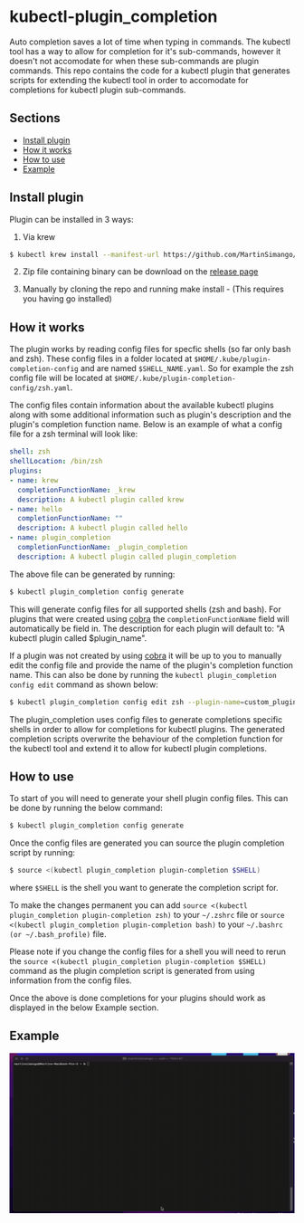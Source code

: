 # kubectl-plugin_completion

Auto completion saves a lot of time when typing in commands. The kubectl tool has a way to allow for completion for it's sub-commands,
however it doesn't not accomodate for when these sub-commands are plugin commands. This repo contains the code for a kubectl plugin that generates scripts for extending the kubectl tool in order to accomodate for completions for kubectl plugin sub-commands.

## Sections
* [Install plugin](https://github.com/MartinSimango/kubectl-plugin-autocompletion#install-plugin)
* [How it works](https://github.com/MartinSimango/kubectl-plugin-autocompletion#how-it-works)
* [How to use](https://github.com/MartinSimango/kubectl-plugin-autocompletion#how-to-use)
* [Example](https://github.com/MartinSimango/kubectl-plugin-autocompletion#example)


## Install plugin

Plugin can be installed in 3 ways:

1. Via krew
 ```sh 
$ kubectl krew install --manifest-url https://github.com/MartinSimango/kubectl-plugin_completion/releases/download/v0.1.0/plugin_completion.yaml
``` 
2. Zip file containing binary can be download on the [release page](https://github.com/MartinSimango/kubectl-plugin-autocompletion/releases)

3. Manually by cloning the repo and running make install - (This requires you having go installed)


## How it works

The plugin works by reading config files for specfic shells (so far only bash and zsh). These config files in a folder located at `$HOME/.kube/plugin-completion-config` and are named `$SHELL_NAME.yaml`. So for example the zsh config file will be located at `$HOME/.kube/plugin-completion-config/zsh.yaml`. 

The config files contain information about the available kubectl plugins along with some additional information such as plugin's description and the plugin's completion function name. Below is an example of what a config file for a zsh terminal will look like:

```yaml
shell: zsh
shellLocation: /bin/zsh
plugins:
- name: krew
  completionFunctionName: _krew
  description: A kubectl plugin called krew
- name: hello
  completionFunctionName: ""
  description: A kubectl plugin called hello
- name: plugin_completion
  completionFunctionName: _plugin_completion
  description: A kubectl plugin called plugin_completion
```

The above file can be generated by running: 
``` sh
$ kubectl plugin_completion config generate 
```
This will generate config files for all supported shells (zsh and bash). For plugins that were created using [cobra](https://github.com/spf13/cobra) the `completionFunctionName` field will automatically be field in. The description for each plugin will default to: "A kubectl plugin called $plugin_name". 

If a plugin was not created by using [cobra](https://github.com/spf13/cobra) it will be up to you to manually edit the config file and provide the name of the plugin's completion function name. This can also be done by running the `kubectl plugin_completion config edit` command as shown below:

```sh
$ kubectl plugin_completion config edit zsh --plugin-name=custom_plugin --completion-function="_completion_function_name"
```

The plugin_completion uses config files to generate completions specific shells in order to allow for completions for kubectl plugins. The generated completion scripts overwrite the behaviour of the completion function for the kubectl tool and extend it to allow for kubectl plugin completions.

## How to use

To start of you will need to generate your shell plugin config files. This can be done by running the below command:
``` sh
$ kubectl plugin_completion config generate 
```

Once the config files are generated you can source the plugin completion script by running:

```sh
$ source <(kubectl plugin_completion plugin-completion $SHELL)
```

where `$SHELL` is the shell you want to generate the completion script for. 

To make the changes permanent you can add  `source <(kubectl plugin_completion plugin-completion zsh)` to your `~/.zshrc` file or `source <(kubectl plugin_completion plugin-completion bash)` to your `~/.bashrc (or ~/.bash_profile)` file. 

Please note if you change the config files for a shell you will need to rerun the `source <(kubectl plugin_completion plugin-completion $SHELL)` command as the plugin completion script is generated from using information from the config files. 

Once the above is done completions for your plugins should work as displayed in the below Example section.


## Example
<p align="center">
<img src="https://github.com/MartinSimango/kubectl-plugin-autocompletion/blob/main/kub-plugin.gif" style="width:600px;height=1000px"/>
</p>
<!-- ![Alt Text](https://github.com/MartinSimango/kubectl-plugin-autocompletion/blob/main/kub-plugin.gif) -->


